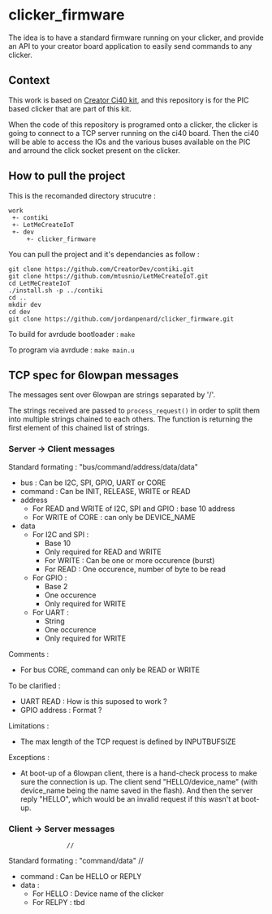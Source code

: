 # clicker_firmware
The idea is to have a standard firmware running on your clicker, and provide an API to your creator board application to easily send commands to any clicker.


## Context

This work is based on [Creator Ci40 kit](https://docs.creatordev.io/ci40/iotkit/iot-kit-summary/), and this repository is for the PIC based clicker that are part of this kit.

When the code of this repository is programed onto a clicker, the clicker is going to connect to a TCP server running on the ci40 board. Then the ci40 will be able to access the IOs and the various buses available on the PIC and arround the click socket present on the clicker.


## How to pull the project

This is the recomanded directory strucutre :

```
work
 +- contiki
 +- LetMeCreateIoT
 +- dev
     +- clicker_firmware
```

You can pull the project and it's dependancies as follow :

```
git clone https://github.com/CreatorDev/contiki.git
git clone https://github.com/mtusnio/LetMeCreateIoT.git
cd LetMeCreateIoT
./install.sh -p ../contiki
cd ..
mkdir dev
cd dev
git clone https://github.com/jordanpenard/clicker_firmware.git
```

To build for avrdude bootloader : `make`

To program via avrdude : `make main.u`


## TCP spec for 6lowpan messages

The messages sent over 6lowpan are strings separated by '/'.

The strings received are passed to `process_request()` in order to split them into multiple strings chained to each others. The function is returning the first element of this chained list of strings. 

### Server -> Client messages

Standard formating :
  "bus/command/address/data/data"

- bus : Can be I2C, SPI, GPIO, UART or CORE
- command : Can be INIT, RELEASE, WRITE or READ
- address
  - For READ and WRITE of I2C, SPI and GPIO : base 10 address
  - For WRITE of CORE : can only be DEVICE_NAME
- data
  - For I2C and SPI : 
    - Base 10
    - Only required for READ and WRITE
    - For WRITE : Can be one or more occurence (burst)
    - For READ : One occurence, number of byte to be read
  - For GPIO : 
    - Base 2
    - One occurence
    - Only required for WRITE
  - For UART : 
    - String
    - One occurence
    - Only required for WRITE

Comments :
- For bus CORE, command can only be READ or WRITE

To be clarified :
- UART READ : How is this suposed to work ?
- GPIO address : Format ?

Limitations : 
- The max length of the TCP request is defined by INPUTBUFSIZE

Exceptions :
- At boot-up of a 6lowpan client, there is a hand-check process to make sure the connection is up. The client send "HELLO/device_name" (with device_name being the name saved in the flash). And then the server reply "HELLO", which would be an invalid request if this wasn't at boot-up.

### Client -> Server messages
					//
Standard formating :
  "command/data"
		            //
- command : Can be HELLO or REPLY
- data : 
  - For HELLO : Device name of the clicker
  - For RELPY : tbd

